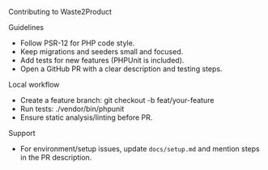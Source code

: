 Contributing to Waste2Product

Guidelines
- Follow PSR-12 for PHP code style.
- Keep migrations and seeders small and focused.
- Add tests for new features (PHPUnit is included).
- Open a GitHub PR with a clear description and testing steps.

Local workflow
- Create a feature branch: git checkout -b feat/your-feature
- Run tests: ./vendor/bin/phpunit
- Ensure static analysis/linting before PR.

Support
- For environment/setup issues, update `docs/setup.md` and mention steps in the PR description.

